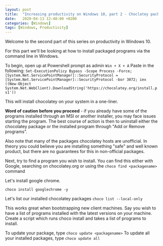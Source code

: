 ```yaml
---
layout: post
title:  "Increasing productivity on Windows 10, part 2 - Choclatey package manager"
date:   2020-04-13 12:40:00 +0200
categories: [Windows]
tags: [Windows, Productivity]
---
```


Welcome to the second part of this series on productivity in Windows 10.

For this part we'll be looking at how to install packaged programs via the command line in Windows.

To begin, open up at Powershell prompt as admin `Win + X + A`
Paste in the following: 
```Set-ExecutionPolicy Bypass -Scope Process -Force; [System.Net.ServicePointManager]::SecurityProtocol = [System.Net.ServicePointManager]::SecurityProtocol -bor 3072; iex ((New-Object System.Net.WebClient).DownloadString('https://chocolatey.org/install.ps1'))```

This will install chocolatey on your system in a one-liner.

**Word of caution before you proceed** - if you already have some of the programs installed through an MSI or another installer, you may face issues starting the program. The best course of action is then to uninstall either the chocolatey package or the installed program through "Add or Remove programs".

Also note that many of the packages chocolatey hosts are unofficial. In theory you could believe you are installing something "safe" and well known product, but there are no guarantees for this in non-official packages.

Next, try to find a program you wish to install. 
You can find this either with Google, searching on chocolatey.org or using the `choco find <packagename>` command

Let's install google chrome. 

`choco install googlechrome -y`

Let's list our installed chocolatey packages `choco list --local-only`

This works great when bootstrapping new client machines. Say you wish to have a list of programs installed with the latest versions on your machine. Create a script which runs choco install and takes a list of programs to install.

To update your package, type `choco update <packagename>` 
To update all your installed packages, type `choco update all`
